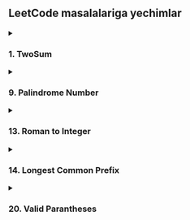 ## LeetCode masalalariga yechimlar

<details>
  <summary><H3>1. TwoSum</H3></summary>
  https://github.com/wahid-d/leetcode/blob/91bf8801114a8dc633ac7145c00cf5fd3fce6420/TwoSum.cs#L1-L21
</details>

<details>
  <summary><H3>9. Palindrome Number</H3></summary>
  https://github.com/wahid-d/leetcode/blob/1b64384c4de103b383149d495b83fd85568b8ca9/PalindromeNumber.cs#L4-L25
</details>

<details>
  <summary><H3>13. Roman to Integer</H3></summary>
  https://github.com/wahid-d/leetcode/blob/1b64384c4de103b383149d495b83fd85568b8ca9/RomanToInteger.cs#L4-L34
</details>

<details>
  <summary><H3>14. Longest Common Prefix</H3></summary>
  https://github.com/wahid-d/leetcode/blob/1b64384c4de103b383149d495b83fd85568b8ca9/LongestCommonPrefix.cs#L7-L37
</details>

<details>
  <summary><H3>20. Valid Parantheses</H3></summary>
  https://github.com/wahid-d/leetcode/blob/1b64384c4de103b383149d495b83fd85568b8ca9/ValidParenthesis.cs#L1-L26
</details>
